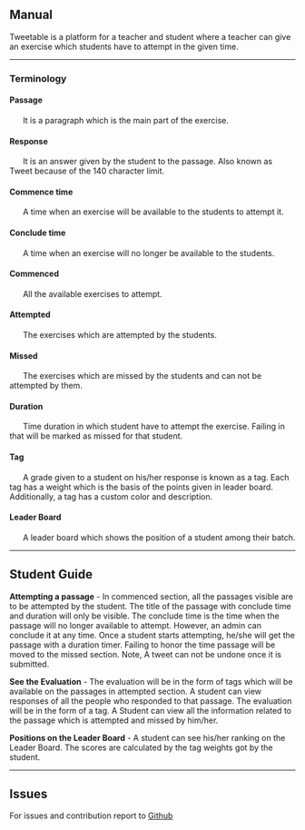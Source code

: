 ## Manual

Tweetable is a platform for a teacher and student where a teacher can give an exercise which students have to attempt in the given time.

---

### Terminology

#### Passage
&nbsp; &nbsp; &nbsp; It is a paragraph which is the main part of the exercise.

#### Response
&nbsp; &nbsp; &nbsp; It is an answer given by the student to the passage. Also known as Tweet because of the 140 character limit.

#### Commence time
 &nbsp; &nbsp; &nbsp; A time when an exercise will be available to the students to attempt it.

#### Conclude time
 &nbsp; &nbsp; &nbsp; A time when an exercise will no longer be available to the students.

#### Commenced
 &nbsp; &nbsp; &nbsp; All the available exercises to attempt.

#### Attempted
 &nbsp; &nbsp; &nbsp; The exercises which are attempted by the students.

#### Missed
 &nbsp; &nbsp; &nbsp; The exercises which are missed by the students and can not be attempted by them.

#### Duration
  &nbsp; &nbsp; &nbsp; Time duration in which student have to attempt the exercise. Failing in that will be marked as missed for that student.


#### Tag
 &nbsp; &nbsp; &nbsp; A grade given to a student on his/her response is known as a tag. Each tag has a weight which is the basis of the points given in leader board. Additionally, a tag has a custom color and description.

#### Leader Board
 &nbsp; &nbsp; &nbsp; A leader board which shows the position of a student among their batch.


---
## Student Guide

**Attempting a passage** - In commenced section, all the passages visible are to be attempted by the student. The title of the passage with conclude time and duration will only be visible. The conclude time is the time when the passage will no longer available to attempt. However, an admin can conclude it at any time. Once a student starts attempting, he/she will get the passage with a duration timer. Failing to honor the time passage will be moved to the missed section. Note, A tweet can not be undone once it is submitted.

**See the Evaluation** - The evaluation will be in the form of tags which will be available on the passages in attempted section. A student can view responses of all the people who responded to that passage. The evaluation will be in the form of a tag.
A Student can view all the information related to the passage which is attempted and missed by him/her.

**Positions on the Leader Board** - A student can see his/her ranking on the Leader Board. The scores are calculated by the tag weights got by the student.

---
## Issues

 For issues and contribution report to [Github](https://github.com/twi-step/tweetable/)
